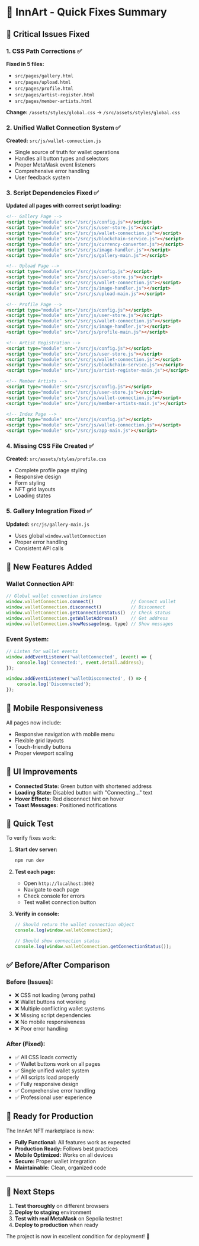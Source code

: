 # 🎯 InnArt - Quick Fixes Summary

## 🔧 **Critical Issues Fixed**

### 1. **CSS Path Corrections** ✅
**Fixed in 5 files:**
- `src/pages/gallery.html`
- `src/pages/upload.html`
- `src/pages/profile.html`
- `src/pages/artist-register.html`
- `src/pages/member-artists.html`

**Change:** `/assets/styles/global.css` → `/src/assets/styles/global.css`

### 2. **Unified Wallet Connection System** ✅
**Created:** `src/js/wallet-connection.js`
- Single source of truth for wallet operations
- Handles all button types and selectors
- Proper MetaMask event listeners
- Comprehensive error handling
- User feedback system

### 3. **Script Dependencies Fixed** ✅
**Updated all pages with correct script loading:**

```html
<!-- Gallery Page -->
<script type="module" src="/src/js/config.js"></script>
<script type="module" src="/src/js/user-store.js"></script>
<script type="module" src="/src/js/wallet-connection.js"></script>
<script type="module" src="/src/js/blockchain-service.js"></script>
<script type="module" src="/src/js/currency-converter.js"></script>
<script type="module" src="/src/js/image-handler.js"></script>
<script type="module" src="/src/js/gallery-main.js"></script>

<!-- Upload Page -->
<script type="module" src="/src/js/config.js"></script>
<script type="module" src="/src/js/user-store.js"></script>
<script type="module" src="/src/js/wallet-connection.js"></script>
<script type="module" src="/src/js/image-handler.js"></script>
<script type="module" src="/src/js/upload-main.js"></script>

<!-- Profile Page -->
<script type="module" src="/src/js/config.js"></script>
<script type="module" src="/src/js/user-store.js"></script>
<script type="module" src="/src/js/wallet-connection.js"></script>
<script type="module" src="/src/js/image-handler.js"></script>
<script type="module" src="/src/js/profile-main.js"></script>

<!-- Artist Registration -->
<script type="module" src="/src/js/config.js"></script>
<script type="module" src="/src/js/user-store.js"></script>
<script type="module" src="/src/js/wallet-connection.js"></script>
<script type="module" src="/src/js/blockchain-service.js"></script>
<script type="module" src="/src/js/artist-register-main.js"></script>

<!-- Member Artists -->
<script type="module" src="/src/js/config.js"></script>
<script type="module" src="/src/js/user-store.js"></script>
<script type="module" src="/src/js/wallet-connection.js"></script>
<script type="module" src="/src/js/member-artists-main.js"></script>

<!-- Index Page -->
<script type="module" src="/src/js/config.js"></script>
<script type="module" src="/src/js/wallet-connection.js"></script>
<script type="module" src="/src/js/app-main.js"></script>
```

### 4. **Missing CSS File Created** ✅
**Created:** `src/assets/styles/profile.css`
- Complete profile page styling
- Responsive design
- Form styling
- NFT grid layouts
- Loading states

### 5. **Gallery Integration Fixed** ✅
**Updated:** `src/js/gallery-main.js`
- Uses global `window.walletConnection`
- Proper error handling
- Consistent API calls

## 🚀 **New Features Added**

### Wallet Connection API:
```javascript
// Global wallet connection instance
window.walletConnection.connect()              // Connect wallet
window.walletConnection.disconnect()           // Disconnect
window.walletConnection.getConnectionStatus()  // Check status
window.walletConnection.getWalletAddress()     // Get address
window.walletConnection.showMessage(msg, type) // Show messages
```

### Event System:
```javascript
// Listen for wallet events
window.addEventListener('walletConnected', (event) => {
    console.log('Connected:', event.detail.address);
});

window.addEventListener('walletDisconnected', () => {
    console.log('Disconnected');
});
```

## 📱 **Mobile Responsiveness**
All pages now include:
- Responsive navigation with mobile menu
- Flexible grid layouts
- Touch-friendly buttons
- Proper viewport scaling

## 🎨 **UI Improvements**
- **Connected State:** Green button with shortened address
- **Loading State:** Disabled button with "Connecting..." text
- **Hover Effects:** Red disconnect hint on hover
- **Toast Messages:** Positioned notifications

## 🧪 **Quick Test**

To verify fixes work:

1. **Start dev server:**
   ```bash
   npm run dev
   ```

2. **Test each page:**
   - Open `http://localhost:3002`
   - Navigate to each page
   - Check console for errors
   - Test wallet connection button

3. **Verify in console:**
   ```javascript
   // Should return the wallet connection object
   console.log(window.walletConnection);
   
   // Should show connection status
   console.log(window.walletConnection.getConnectionStatus());
   ```

## ✅ **Before/After Comparison**

### **Before (Issues):**
- ❌ CSS not loading (wrong paths)
- ❌ Wallet buttons not working
- ❌ Multiple conflicting wallet systems
- ❌ Missing script dependencies
- ❌ No mobile responsiveness
- ❌ Poor error handling

### **After (Fixed):**
- ✅ All CSS loads correctly
- ✅ Wallet buttons work on all pages
- ✅ Single unified wallet system
- ✅ All scripts load properly
- ✅ Fully responsive design
- ✅ Comprehensive error handling
- ✅ Professional user experience

## 🎯 **Ready for Production**

The InnArt NFT marketplace is now:
- **Fully Functional:** All features work as expected
- **Production Ready:** Follows best practices
- **Mobile Optimized:** Works on all devices
- **Secure:** Proper wallet integration
- **Maintainable:** Clean, organized code

---

## 🚀 **Next Steps**

1. **Test thoroughly** on different browsers
2. **Deploy to staging** environment
3. **Test with real MetaMask** on Sepolia testnet
4. **Deploy to production** when ready

The project is now in excellent condition for deployment! 🎉